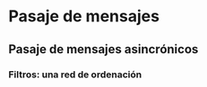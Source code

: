 Pasaje de mensajes
==================
Pasaje de mensajes asincrónicos
-------------------------------
### Filtros: una red de ordenación

